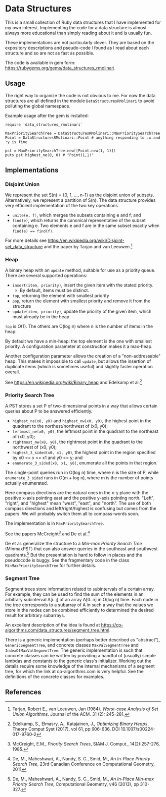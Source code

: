 # Data Structures

This is a small collection of Ruby data structures that I have implemented for my own interest. Implementing the code for a data
structure is almost always more educational than simply reading about it and is usually fun.

These implementations are not particularly clever. They are based on the expository descriptions and pseudo-code I found as I read
about each structure and so are not as fast as possible.

The code is available in gem form: https://rubygems.org/gems/data_structures_rmolinari.

## Usage

The right way to organize the code is not obvious to me. For now the data structures are all defined in the module
`DataStructuresRMolinari` to avoid polluting the global namespace.

Example usage after the gem is installed:
```
require 'data_structures_rmolinari`

MaxPrioritySearchTree = DataStructuresRMolinari::MaxPrioritySearchTree
Point = DataStructuresRMolinari::Point # anything responding to :x and :y is fine

pst = MaxPrioritySearchTree.new([Point.new(1, 1)])
puts pst.highest_ne(0, 0) # "Point(1,1)"
```

## Implementations

### Disjoint Union

We represent the set S(n) = {0, 1, ..., n-1} as the disjoint union of subsets. Alternatively, we represent a partition of S(n). The
data structure provides very efficient implementation of the two key operations
- `unite(e, f)`, which merges the subsets containing e and f; and
- `find(e)`, which returns the canonical representative of the subset containing e. Two elements e and f are in the same subset
  exactly when `find(e) == find(f)`.

For more details see https://en.wikipedia.org/wiki/Disjoint-set_data_structure and the paper by Tarjan and van Leeuwen.[^tarjan]

### Heap

A binary heap with an `update` method, suitable for use as a priority queue. There are several supported operations:
- `insert(item, priority)`, insert the given item with the stated priority.
  - By default, items must be distinct.
- `top`, returning the element with smallest priority
- `pop`, return the element with smallest priority and remove it from the structure
- `update(item, priority)`, update the priority of the given item, which must already be in the heap

`top` is O(1). The others are O(log n) where n is the number of items in the heap.

By default we have a min-heap: the top element is the one with smallest priority. A configuration parameter at construction makes it
a max-heap.

Another configuration parameter allows the creation of a "non-addressable" heap. This makes it impossible to call `update`, but
allows the insertion of duplicate items (which is sometimes useful) and slightly faster operation overall.

See https://en.wikipedia.org/wiki/Binary_heap and Edelkamp et al.[^edelkamp]

### Priority Search Tree

A PST stores a set P of two-dimensional points in a way that allows certain queries about P to be answered efficiently.
- `highest_ne(x0, y0)` and `highest_nw(x0, y0)`, the highest point in the quadrant to the northest/northwest of (x0, y0);
- `leftmost_ne(x0, y0)`, the leftmost point in the quadrant to the northeast of (x0, y0);
- `rightmost_nw(x0, y0)`, the rightmost point in the quadrant to the northwest of (x0, y0);
- `highest_3_sided(x0, x1, y0)`, the highest point in the region specified by x0 <= x <= x1 and y0 <= y; and
- `enumerate_3_sided(x0, x1, y0)`, enumerate all the points in that region.

The single-point queries run in O(log n) time, where n is the size of P, while `enumerate_3_sided` runs in O(m + log n), where m is
the number of points actually enumerated.

Here compass directions are the natural ones in the x-y plane with the positive x-axis pointing east and the positive y-axis
pointing north. "Left", "right", and "highest" mean "west", "east", and "north".  The use of both compass directions and
left/right/highest is confusing but comes from the papers. We will probably switch them all to compass-words soon.

The implementation is in `MaxPrioritySearchTree`.

See the papers McCreight[^mccreight] and De et al.[^de_2011]

De et al. generalize the structure to a _Min-max Priority Search Tree_ (MinmaxPST) that can also answer queries in the southeast and
southwest quadrants.[^de_2013] But the presentiation is hard to follow in places and the pseudocode is buggy. See the fragmentary
code in the class `MinMaxPrioritySearchTree` for further details.

### Segment Tree

Segment trees store information related to subintervals of a certain array. For example, they can be used to find the sum of the
elements in an arbitrary subinterval A[i..j] of an array A[0..n] in O(log n) time. Each node in the tree corresponds to a subarray
of A in such a way that the values we store in the nodes can be combined efficiently to determined the desired result for arbitrary
subarrays.

An excellent description of the idea is found at https://cp-algorithms.com/data_structures/segment_tree.html.

There is a generic implementation (perhaps better described as "abstract"), `GenericSegmentTree`, and concrete classes
`MaxValSegmentTree` and `IndexOfMaxValSegmentTree`. The generic implementation is such that concrete classes can be written by
providing a handful of (usually) simple lambdas and constants to the generic class's initializer. Working out the details require
some knowledge of the internal mechanisms of a segment tree, for which the link at cp-algorithms.com is very helpful. See the
definitions of the concrete classes for examples.

## References
[^edelkamp]: Edelkamp, S., Elmasry, A., Katajainen, J., _Optimizing Binary Heaps_, Theory Comput Syst (2017), vol 61, pp 606-636, DOI 10.1007/s00224-017-9760-2
[^mccreight]: McCreight, E.M., _Priority Search Trees_, SIAM J. Comput., 14(2):257-276, 1985.
[^de_2011]: De, M., Maheshwari, A., Nandy, S. C., Smid, M., _An In-Place Priority Search Tree_, 23rd Canadian Conference on Computational Geometry, 2011
[^de_2013]: De, M., Maheshwari, A., Nandy, S. C., Smid, M., _An In-Place Min-max Priority Search Tree_, Computational Geometry, v46 (2013), pp 310-327.
[^tarjan]: Tarjan, Robert E., van Leeuwen, Jan (1984). _Worst-case Analysis of Set Union Algorithms_. Journal of the ACM. 31 (2): 245–281.
